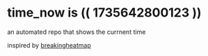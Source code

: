 # time_now is (( 1735642800123 ))

an automated repo that shows the currnent time

inspired by [breakingheatmap](https://github.com/breakingheatmap/breakingheatmap)